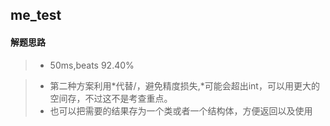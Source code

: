 ## me_test
#### 解题思路

>* 50ms,beats 92.40%

>* 第二种方案利用*代替/，避免精度损失,*可能会超出int，可以用更大的空间存，不过这不是考查重点。
>* 也可以把需要的结果存为一个类或者一个结构体，方便返回以及使用